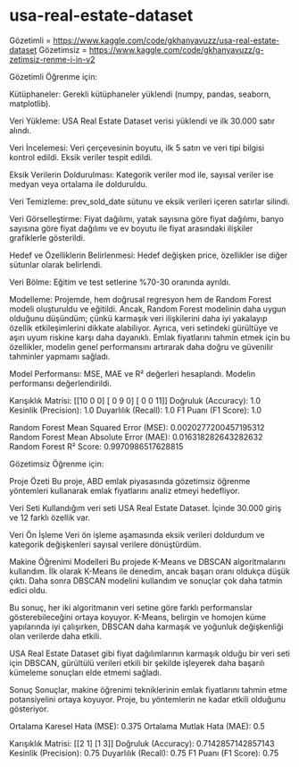 # usa-real-estate-dataset

Gözetimli = https://www.kaggle.com/code/gkhanyavuzz/usa-real-estate-dataset
Gözetimsiz = https://www.kaggle.com/code/gkhanyavuzz/g-zetimsiz-renme-i-in-v2

Gözetimli Öğrenme için:

Kütüphaneler: Gerekli kütüphaneler yüklendi (numpy, pandas, seaborn, matplotlib).

Veri Yükleme: USA Real Estate Dataset verisi yüklendi ve ilk 30.000 satır alındı.

Veri İncelemesi: Veri çerçevesinin boyutu, ilk 5 satırı ve veri tipi bilgisi kontrol edildi. Eksik veriler tespit edildi.

Eksik Verilerin Doldurulması: Kategorik veriler mod ile, sayısal veriler ise medyan veya ortalama ile dolduruldu.

Veri Temizleme: prev_sold_date sütunu ve eksik verileri içeren satırlar silindi.

Veri Görselleştirme: Fiyat dağılımı, yatak sayısına göre fiyat dağılımı, banyo sayısına göre fiyat dağılımı ve ev boyutu ile fiyat arasındaki ilişkiler grafiklerle gösterildi.

Hedef ve Özelliklerin Belirlenmesi: Hedef değişken price, özellikler ise diğer sütunlar olarak belirlendi.

Veri Bölme: Eğitim ve test setlerine %70-30 oranında ayrıldı.

Modelleme: Projemde, hem doğrusal regresyon hem de Random Forest modeli oluşturuldu ve eğitildi. Ancak, Random Forest modelinin daha uygun olduğunu düşündüm; çünkü karmaşık veri ilişkilerini daha iyi yakalayıp özellik etkileşimlerini dikkate alabiliyor. Ayrıca, veri setindeki gürültüye ve aşırı uyum riskine karşı daha dayanıklı. Emlak fiyatlarını tahmin etmek için bu özellikler, modelin genel performansını artırarak daha doğru ve güvenilir tahminler yapmamı sağladı.

Model Performansı: MSE, MAE ve R² değerleri hesaplandı. Modelin performansı değerlendirildi.

Karışıklık Matrisi:
[[10  0  0]
 [ 0  9  0]
 [ 0  0 11]]
Doğruluk (Accuracy): 1.0
Kesinlik (Precision): 1.0
Duyarlılık (Recall): 1.0
F1 Puanı (F1 Score): 1.0

Random Forest Mean Squared Error (MSE): 0.0020277200457195312
Random Forest Mean Absolute Error (MAE): 0.016318282643282632
Random Forest R² Score: 0.9970986517628815

Gözetimsiz Öğrenme için:

Proje Özeti
Bu proje, ABD emlak piyasasında gözetimsiz öğrenme yöntemleri kullanarak emlak fiyatlarını analiz etmeyi hedefliyor.

Veri Seti
Kullandığım veri seti USA Real Estate Dataset. İçinde 30.000 giriş ve 12 farklı özellik var.

Veri Ön İşleme
Veri ön işleme aşamasında eksik verileri doldurdum ve kategorik değişkenleri sayısal verilere dönüştürdüm.

Makine Öğrenimi Modelleri
Bu projede K-Means ve DBSCAN algoritmalarını kullandım. İlk olarak K-Means ile denedim, ancak başarı oranı oldukça düşük çıktı. Daha sonra DBSCAN modelini kullandım ve sonuçlar çok daha tatmin edici oldu.

Bu sonuç, her iki algoritmanın veri setine göre farklı performanslar gösterebileceğini ortaya koyuyor. K-Means, belirgin ve homojen küme yapılarında iyi çalışırken, DBSCAN daha karmaşık ve yoğunluk değişkenliği olan verilerde daha etkili. 

USA Real Estate Dataset gibi fiyat dağılımlarının karmaşık olduğu bir veri seti için DBSCAN, gürültülü verileri etkili bir şekilde işleyerek daha başarılı kümeleme sonuçları elde etmemi sağladı.

Sonuç
Sonuçlar, makine öğrenimi tekniklerinin emlak fiyatlarını tahmin etme potansiyelini ortaya koyuyor. Proje, bu yöntemlerin ne kadar etkili olduğunu gösteriyor.

Ortalama Karesel Hata (MSE): 0.375
Ortalama Mutlak Hata (MAE): 0.5


Karışıklık Matrisi:
[[2 1]
 [1 3]]
Doğruluk (Accuracy): 0.7142857142857143
Kesinlik (Precision): 0.75
Duyarlılık (Recall): 0.75
F1 Puanı (F1 Score): 0.75
